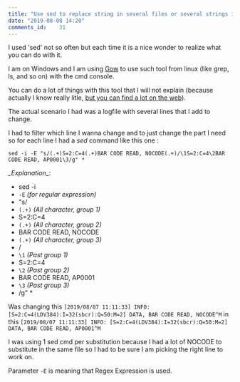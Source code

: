 ```yaml
---
title: "Use sed to replace string in several files or several strings in a file"
date: "2019-08-08 14:20"
comments_id: 	31
---
```


I used 'sed' not so often but each time it is a nice wonder to realize what you can do with it.

I am on Windows and I am using [Gow](https://github.com/bmatzelle/gow) to use such tool from linux (like grep, ls, and so on) with the cmd console.

You can do a lot of things with this tool that I will not explain (because actually I know really litle, [but you can find a lot on the web](https://likegeeks.com/regex-tutorial-linux/)).

The actual scenario I had was a logfile with several lines that I add to change.

I had to filter which line I wanna change and to just change the part I need so for each line I had a *sed* command like this one :

```shell
sed -i -E "s/(.+)S=2:C=4(.+)BAR CODE READ, NOCODE(.+)/\1S=2:C=4\2BAR CODE READ, AP0001\3/g" *
```
*_Explanation*_:

- sed -i 
- `-E` *(for regular expression)* 
- "s/
- `(.+)` *(All character, group 1)* 
- S=2:C=4
- `(.+)` *(All character, group 2)* 
- BAR CODE READ, NOCODE
- `(.+)` *(All character, group 3)* 
- /
- `\1` *(Past group 1)* 
- S=2:C=4
- `\2` *(Past group 2)* 
- BAR CODE READ, AP0001
- `\3` *(Past group 3)* 
- /g" *


Was changing this
`[2019/08/07 11:11:33] INFO: [S=2:C=4(LDV384):I=32(sbcr):Q=50:M=2] DATA, BAR CODE READ, NOCODE^M`
in this
`[2019/08/07 11:11:33] INFO: [S=2:C=4(LDV384):I=32(sbcr):Q=50:M=2] DATA, BAR CODE READ, AP0001^M`

I was using 1 sed cmd per substitution because I had a lot of NOCODE to substitute in the same file so I had to be sure I am picking the right line to work on.

Parameter `-E` is meaning that Regex Expression is used.

